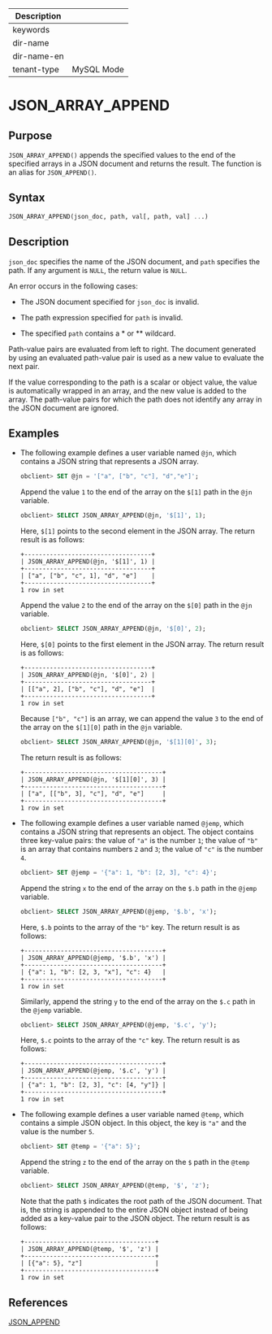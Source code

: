 | Description   |                 |
|---------------|-----------------|
| keywords      |                 |
| dir-name      |                 |
| dir-name-en   |                 |
| tenant-type   | MySQL Mode      |

# JSON_ARRAY_APPEND

## Purpose

`JSON_ARRAY_APPEND()` appends the specified values to the end of the specified arrays in a JSON document and returns the result. The function is an alias for `JSON_APPEND()`.

## Syntax

```sql
JSON_ARRAY_APPEND(json_doc, path, val[, path, val] ...)
```

## Description

`json_doc` specifies the name of the JSON document, and `path` specifies the path. If any argument is `NULL`, the return value is `NULL`.

An error occurs in the following cases:

* The JSON document specified for `json_doc` is invalid.

* The path expression specified for `path` is invalid.

* The specified `path` contains a \* or \*\* wildcard.

Path-value pairs are evaluated from left to right. The document generated by using an evaluated path-value pair is used as a new value to evaluate the next pair.

If the value corresponding to the path is a scalar or object value, the value is automatically wrapped in an array, and the new value is added to the array. The path-value pairs for which the path does not identify any array in the JSON document are ignored.

## Examples

* The following example defines a user variable named `@jn`, which contains a JSON string that represents a JSON array.

   ```sql
   obclient> SET @jn = '["a", ["b", "c"], "d","e"]';
   ```

   Append the value `1` to the end of the array on the `$[1]` path in the `@jn` variable.

   ```sql
   obclient> SELECT JSON_ARRAY_APPEND(@jn, '$[1]', 1);
   ```

   Here, `$[1]` points to the second element in the JSON array. The return result is as follows:

   ```shell
   +-----------------------------------+
   | JSON_ARRAY_APPEND(@jn, '$[1]', 1) |
   +-----------------------------------+
   | ["a", ["b", "c", 1], "d", "e"]    |
   +-----------------------------------+
   1 row in set
   ```

   Append the value `2` to the end of the array on the `$[0]` path in the `@jn` variable.

   ```sql
   obclient> SELECT JSON_ARRAY_APPEND(@jn, '$[0]', 2);
   ```

   Here, `$[0]` points to the first element in the JSON array. The return result is as follows:

   ```shell
   +-----------------------------------+
   | JSON_ARRAY_APPEND(@jn, '$[0]', 2) |
   +-----------------------------------+
   | [["a", 2], ["b", "c"], "d", "e"]  |
   +-----------------------------------+
   1 row in set
   ```

   Because `["b", "c"]` is an array, we can append the value `3` to the end of the array on the `$[1][0]` path in the `@jn` variable.

   ```sql
   obclient> SELECT JSON_ARRAY_APPEND(@jn, '$[1][0]', 3);
   ```

   The return result is as follows:

   ```shell
   +--------------------------------------+
   | JSON_ARRAY_APPEND(@jn, '$[1][0]', 3) |
   +--------------------------------------+
   | ["a", [["b", 3], "c"], "d", "e"]     |
   +--------------------------------------+
   1 row in set
   ```

* The following example defines a user variable named `@jemp`, which contains a JSON string that represents an object. The object contains three key-value pairs: the value of `"a"` is the number `1`; the value of `"b"` is an array that contains numbers `2` and `3`; the value of `"c"` is the number `4`.

   ```sql
   obclient> SET @jemp = '{"a": 1, "b": [2, 3], "c": 4}';
   ```

   Append the string `x` to the end of the array on the `$.b` path in the `@jemp` variable.

   ```sql
   obclient> SELECT JSON_ARRAY_APPEND(@jemp, '$.b', 'x');
   ```

   Here, `$.b` points to the array of the `"b"` key. The return result is as follows:

   ```shell
   +--------------------------------------+
   | JSON_ARRAY_APPEND(@jemp, '$.b', 'x') |
   +--------------------------------------+
   | {"a": 1, "b": [2, 3, "x"], "c": 4}   |
   +--------------------------------------+
   1 row in set
   ```

   Similarly, append the string `y` to the end of the array on the `$.c` path in the `@jemp` variable.

   ```sql
   obclient> SELECT JSON_ARRAY_APPEND(@jemp, '$.c', 'y');
   ```

   Here, `$.c` points to the array of the `"c"` key. The return result is as follows:

   ```shell
   +--------------------------------------+
   | JSON_ARRAY_APPEND(@jemp, '$.c', 'y') |
   +--------------------------------------+
   | {"a": 1, "b": [2, 3], "c": [4, "y"]} |
   +--------------------------------------+
   1 row in set
   ```

* The following example defines a user variable named `@temp`, which contains a simple JSON object. In this object, the key is `"a"` and the value is the number `5`.

   ```sql
   obclient> SET @temp = '{"a": 5}';
   ```

   Append the string `z` to the end of the array on the `$` path in the `@temp` variable.

   ```sql
   obclient> SELECT JSON_ARRAY_APPEND(@temp, '$', 'z');
   ```

   Note that the path `$` indicates the root path of the JSON document. That is, the string is appended to the entire JSON object instead of being added as a key-value pair to the JSON object. The return result is as follows:

   ```shell
   +------------------------------------+
   | JSON_ARRAY_APPEND(@temp, '$', 'z') |
   +------------------------------------+
   | [{"a": 5}, "z"]                    |
   +------------------------------------+
   1 row in set
   ```

## References

[JSON_APPEND](120.json-append-of-mysql-mode.md)


